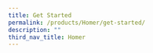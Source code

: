 ```yaml
---
title: Get Started
permalink: /products/Homer/get-started/
description: ""
third_nav_title: Homer
---
```

